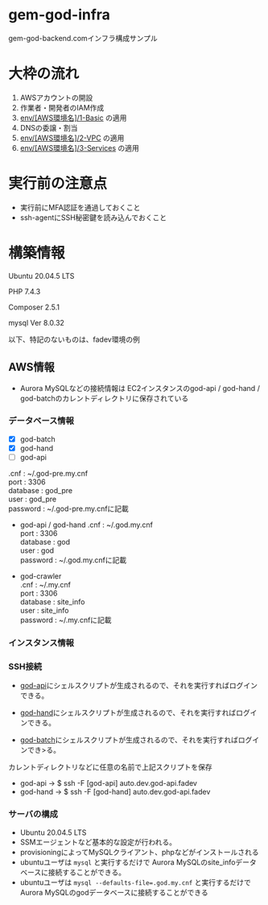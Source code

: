 # gem-god-infra

gem-god-backend.comインフラ構成サンプル

# 大枠の流れ

1. AWSアカウントの開設
2. 作業者・開発者のIAM作成
3. [env/[AWS環境名]/1-Basic](env/dev/1-Basic) の適用
4. DNSの委譲・割当
5. [env/[AWS環境名]/2-VPC](env/dev/2-VPC) の適用
7. [env/[AWS環境名]/3-Services](env/dev/3-Services) の適用

# 実行前の注意点

* 実行前にMFA認証を通過しておくこと
* ssh-agentにSSH秘密鍵を読み込んでおくこと


# 構築情報
Ubuntu 20.04.5 LTS  
  
PHP 7.4.3  
  
Composer 2.5.1  
  
mysql  Ver 8.0.32  
  
以下、特記のないものは、fadev環境の例

## AWS情報

* Aurora MySQLなどの接続情報は EC2インスタンスのgod-api / god-hand / god-batchのカレントディレクトリに保存されている

### データベース情報

- [x] god-batch  
- [x] god-hand  
- [ ] god-api  
    
.cnf : ~/.god-pre.my.cnf  
port : 3306  
database : god_pre  
user : god_pre  
password : ~/.god-pre.my.cnfに記載  
  
* god-api / god-hand
.cnf : ~/.god.my.cnf  
port : 3306  
database : god  
user : god  
password : ~/.god.my.cnfに記載  

* god-crawler  
.cnf : ~/.my.cnf  
port : 3306  
database : site_info  
user : site_info  
password : ~/.my.cnfに記載  
  
### インスタンス情報
### SSH接続
  
* [god-api](https://github.com/FrankArt/gem-god-infra/blob/main/appconfig/fadev/etc/ssh/god-api/config)にシェルスクリプトが生成されるので、それを実行すればログインできる。
  
* [god-hand](https://github.com/FrankArt/gem-god-infra/blob/main/appconfig/fadev/etc/ssh/god-hand/config)にシェルスクリプトが生成されるので、それを実行すればログインできる。
  
* [god-batch](https://github.com/FrankArt/gem-god-infra/blob/main/appconfig/fadev/etc/ssh/god-batch/config)にシェルスクリプトが生成されるので、それを実行すればログインでき>る。

カレントディレクトリなどに任意の名前で上記スクリプトを保存

* god-api    → $ ssh -F [god-api] auto.dev.god-api.fadev
* god-hand   → $ ssh -F [god-hand] auto.dev.god-api.fadev

### サーバの構成

* Ubuntu 20.04.5 LTS
* SSMエージェントなど基本的な設定が行われる。
* provisioningによってMySQLクライアント、phpなどがインストールされる
* ubuntuユーザは `mysql` と実行するだけで Aurora MySQLのsite_infoデータベースに接続することができる。
* ubuntuユーザは `mysql --defaults-file=.god.my.cnf` と実行するだけで Aurora MySQLのgodデータベースに接続することができる

